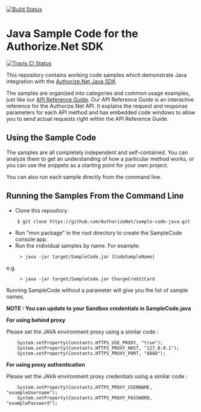 [![Build Status](https://dev.azure.com/ritiksharma0935/First%20Pipeline/_apis/build/status/Sol0o.FirstPipeline?branchName=master)](https://dev.azure.com/ritiksharma0935/First%20Pipeline/_build/latest?definitionId=2&branchName=master)
# Java Sample Code for the Authorize.Net SDK
[![Travis CI Status](https://travis-ci.org/AuthorizeNet/sample-code-java.svg?branch=master)](https://travis-ci.org/AuthorizeNet/sample-code-java)

This repository contains working code samples which demonstrate Java integration with the [Authorize.Net Java SDK](https://www.github.com/AuthorizeNet/sdk-java).

The samples are organized into categories and common usage examples, just like our [API Reference Guide](http://developer.authorize.net/api/reference). Our API Reference Guide is an interactive reference for the Authorize.Net API. It explains the request and response parameters for each API method and has embedded code windows to allow you to send actual requests right within the API Reference Guide.


## Using the Sample Code

The samples are all completely independent and self-contained. You can analyze them to get an understanding of how a particular method works, or you can use the snippets as a starting point for your own project.

You can also run each sample directly from the command line.

## Running the Samples From the Command Line
* Clone this repository:
```
    $ git clone https://github.com/AuthorizeNet/sample-code-java.git
```
* Run "mvn package" in the root directory to create the SampleCode console app.
* Run the individual samples by name. For example:
```
     > java -jar target/SampleCode.jar [CodeSampleName]
```
e.g.
```
     > java -jar target/SampleCode.jar ChargeCreditCard
```
Running SampleCode without a parameter will give you the list of sample names.

**NOTE : You can update to your Sandbox credentials in SampleCode.java**

**For using behind proxy**

Please set the JAVA environment proxy using a similar code :
```
    System.setProperty(Constants.HTTPS_USE_PROXY, "true");
    System.setProperty(Constants.HTTPS_PROXY_HOST, "127.0.0.1");
    System.setProperty(Constants.HTTPS_PROXY_PORT, "8888");
```
**For using proxy authentication**

Please set the JAVA environment proxy credentials using a similar code :
```
    System.setProperty(Constants.HTTPS_PROXY_USERNAME, "exampleUsername");
    System.setProperty(Constants.HTTPS_PROXY_PASSWORD, "examplePassword");
```
